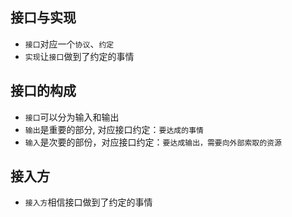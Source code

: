 ## 接口与实现

- `接口`对应一个`协议`、`约定`
- `实现`让`接口`做到了约定的事情

## 接口的构成

- `接口`可以分为输入和输出
- `输出`是重要的部分, 对应接口约定：`要达成的事情`
- `输入`是次要的部份，对应接口约定：`要达成输出，需要向外部索取的资源`

## 接入方

- `接入方`相信接口做到了约定的事情
